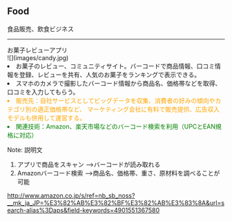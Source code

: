 ##  Food

食品販売、飲食ビジネス

---

<div class="title">お菓子レビューアプリ</div>

<div class="frame">
<div class="right">
<div class="shadow">
![](images/candy.jpg)
</div>
<div class="shadow">
</div>
</div>


<div class="left">
<li>お菓子のレビュー、コミュニティサイト。バーコードで商品情報、口コミ情報を登録、レビューを共有、人気のお菓子をランキングで表示できる。</li>
<li>スマホのカメラで撮影したバーコード情報から商品名、価格帯などを取得、口コミを入力してもらう。</li>
<li style="color:orange">販売先：自社サービスとしてビッグデータを収集、消費者の好みの傾向やカテゴリ別の適正価格帯など、
マーケティング会社に有料で販売提供、広告収入モデルも併用して運営する。</li>
<li style="color:green">関連技術：Amazon、楽天市場などのバーコード検索を利用（UPCとEAN規格に対応）</li>

</div>


</div>

Note: 説明文

1. アプリで商品をスキャン -->バーコードが読み取れる
2. Amazonバーコード検索 -->商品名、価格帯、重さ、原材料を調べることが可能

http://www.amazon.co.jp/s/ref=nb_sb_noss?__mk_ja_JP=%E3%82%AB%E3%82%BF%E3%82%AB%E3%83%8A&url=search-alias%3Daps&field-keywords=4901551367580
